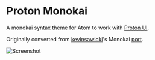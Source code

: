 # Proton Monokai

A monokai syntax theme for Atom to work with [Proton UI](https://atom.io/packages/proton-ui).

Originally converted from [kevinsawicki](https://github.com/kevinsawicki)'s Monokai [port](https://github.com/kevinsawicki/monokai).

![Screenshot](http://cl.ly/image/2Y3v0S0V3Y04/Image%202014-05-14%20at%207.59.58%20AM.png)
